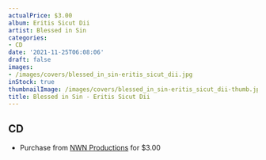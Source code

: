 ```yaml
---
actualPrice: $3.00
album: Eritis Sicut Dii
artist: Blessed in Sin
categories:
- CD
date: '2021-11-25T06:08:06'
draft: false
images:
- /images/covers/blessed_in_sin-eritis_sicut_dii.jpg
inStock: true
thumbnailImage: /images/covers/blessed_in_sin-eritis_sicut_dii-thumb.jpg
title: Blessed in Sin - Eritis Sicut Dii
---
```


## CD
* Purchase from [NWN Productions](http://shop.nwnprod.com/index.php?route=product/product&path=93&product_id=2500&sort=pd.name&order=ASC) for $3.00
